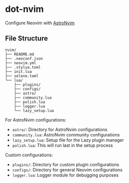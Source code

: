 # dot-nvim

Configure Neovim with [AstroNvim](https://astronvim.com/)

## File Structure

```
nvim/
├── README.md
├── .neoconf.json
├── neovim.yml
├── .stylua.toml
├── init.lua
├── selene.toml
└── lua/
    ├── plugins/
    ├── configs/
    ├── astro/
    ├── community.lua
    ├── polish.lua
    ├── logger.lua
    └── lazy_setup.lua
```

For AstroNvim configurations:
- `astro/`: Directory for AstroNvim configurations
- `community.lua`: AstroNvim community configurations
- `lazy_setup.lua`: Setup file for the Lazy plugin manager
- `polish.lua`: This will run last in the setup process

Custom configurations:
- `plugins/`: Directory for custom plugin configurations
- `configs/`: Directory for general Neovim configurations
- `logger.lua`: Logger module for debugging purposes
